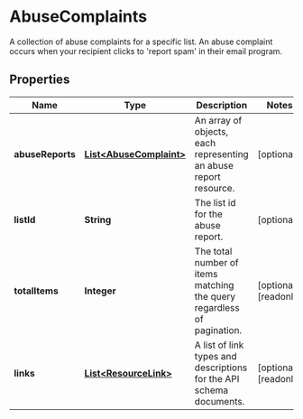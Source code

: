 

# AbuseComplaints

A collection of abuse complaints for a specific list. An abuse complaint occurs when your recipient clicks to 'report spam' in their email program.

## Properties

| Name | Type | Description | Notes |
|------------ | ------------- | ------------- | -------------|
|**abuseReports** | [**List&lt;AbuseComplaint&gt;**](AbuseComplaint.md) | An array of objects, each representing an abuse report resource. |  [optional] |
|**listId** | **String** | The list id for the abuse report. |  [optional] |
|**totalItems** | **Integer** | The total number of items matching the query regardless of pagination. |  [optional] [readonly] |
|**links** | [**List&lt;ResourceLink&gt;**](ResourceLink.md) | A list of link types and descriptions for the API schema documents. |  [optional] [readonly] |



